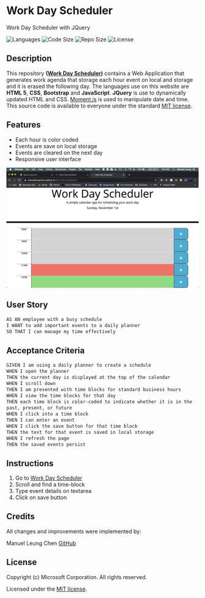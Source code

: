 # Work Day Scheduler
Work Day Scheduler with JQuery

![Languages](https://img.shields.io/github/languages/top/manuelleungchen/Work-Day-Scheduler) ![Code Size](https://img.shields.io/github/languages/code-size/manuelleungchen/Work-Day-Scheduler) ![Repo Size](https://img.shields.io/github/repo-size/manuelleungchen/Work-Day-Scheduler) ![License](https://img.shields.io/github/license/manuelleungchen/Work-Day-Scheduler)

## Description
This repository **\([Work Day Scheduler](https://github.com/manuelleungchen/Work-Day-Scheduler)\)** contains a Web Application that generates work agenda that storage each hour event on local and storage and it is erased the following day. The languages use on this website are **HTML 5**, **CSS**, **Bootstrap** and **JavaScript**. **JQuery** is use to dynamically updated HTML and CSS. [Moment.js](https://momentjs.com/) is used to manipulate date and time. This source code is available to everyone under the standard [MIT license](https://github.com/manuelleungchen/Work-Day-Scheduler/blob/main/LICENSE).

## Features
* Each hour is color coded
* Events are save on local storage
* Events are cleared on the next day
* Responsive user interface

![Work Day Scheduler](./assets/Work-day-scheduler.png)

## User Story
```
AS AN employee with a busy schedule
I WANT to add important events to a daily planner
SO THAT I can manage my time effectively
```

## Acceptance Criteria
```
GIVEN I am using a daily planner to create a schedule
WHEN I open the planner
THEN the current day is displayed at the top of the calendar
WHEN I scroll down
THEN I am presented with time blocks for standard business hours
WHEN I view the time blocks for that day
THEN each time block is color-coded to indicate whether it is in the past, present, or future
WHEN I click into a time block
THEN I can enter an event
WHEN I click the save button for that time block
THEN the text for that event is saved in local storage
WHEN I refresh the page
THEN the saved events persist
```

## Instructions
1. Go to [Work Day Scheduler](https://manuelleungchen.github.io/Work-Day-Scheduler/)
2. Scroll and find a time-block
3. Type event details on textarea
4. Click on save button

## Credits
All changes and improvements were implemented by:

Manuel Leung Chen [GitHub](https://github.com/manuelleungchen)

## License
Copyright \(c\) Microsoft Corporation. All rights reserved.

Licensed under the [MIT license](https://github.com/manuelleungchen/Work-Day-Scheduler/blob/main/LICENSE).

